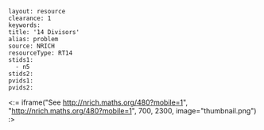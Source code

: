 ````
layout: resource
clearance: 1
keywords:
title: '14 Divisors'
alias: problem
source: NRICH
resourceType: RT14
stids1: 
  - n5
stids2:
pvids1:
pvids2:

````

<:= iframe("See http://nrich.maths.org/480?mobile=1", "http://nrich.maths.org/480?mobile=1", 700, 2300, image="thumbnail.png") :>

